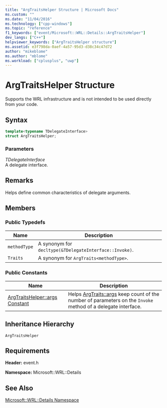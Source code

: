 ```yaml
---
title: "ArgTraitsHelper Structure | Microsoft Docs"
ms.custom: ""
ms.date: "11/04/2016"
ms.technology: ["cpp-windows"]
ms.topic: "reference"
f1_keywords: ["event/Microsoft::WRL::Details::ArgTraitsHelper"]
dev_langs: ["C++"]
helpviewer_keywords: ["ArgTraitsHelper structure"]
ms.assetid: e3f798da-0aef-4a57-95d3-d38c34c47d72
author: "mikeblome"
ms.author: "mblome"
ms.workload: ["cplusplus", "uwp"]
---
```

# ArgTraitsHelper Structure
Supports the WRL infrastructure and is not intended to be used directly from your code.  
  
## Syntax  
  
```cpp  
template<typename TDelegateInterface>  
struct ArgTraitsHelper;  
```  
  
### Parameters  
 *TDelegateInterface*  
 A delegate interface.  
  
## Remarks  
 Helps define common characteristics of delegate arguments.  
  
## Members  
  
### Public Typedefs  
  
|Name|Description|  
|----------|-----------------|  
|`methodType`|A synonym for `decltype(&TDelegateInterface::Invoke)`.|  
|`Traits`|A synonym for `ArgTraits<methodType>`.|  
  
### Public Constants  
  
|Name|Description|  
|----------|-----------------|  
|[ArgTraitsHelper::args Constant](../windows/argtraitshelper-args-constant.md)|Helps [ArgTraits::args](../windows/argtraits-args-constant.md) keep count of the number of parameters on the `Invoke` method of a delegate interface.|  
  
## Inheritance Hierarchy  
 `ArgTraitsHelper`  
  
## Requirements  
 **Header:** event.h  
  
 **Namespace:** Microsoft::WRL::Details  
  
## See Also  
 [Microsoft::WRL::Details Namespace](../windows/microsoft-wrl-details-namespace.md)